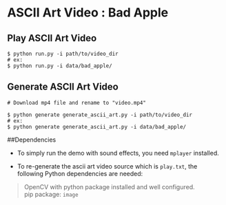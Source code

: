 # ASCII Art Video : Bad Apple

## Play ASCII Art Video

```
$ python run.py -i path/to/video_dir
# ex:
$ python run.py -i data/bad_apple/
```

## Generate ASCII Art Video

```
# Download mp4 file and rename to "video.mp4"

$ python generate generate_ascii_art.py -i path/to/video_dir
# ex:
$ python generate generate_ascii_art.py -i data/bad_apple/
```

##Dependencies

* To simply run the demo with sound effects, you need ```mplayer``` installed.

* To re-generate the ascii art video source which is ```play.txt```, the following Python dependencies are needed:

> OpenCV with python package installed and well configured.  
> pip package: ```image```
